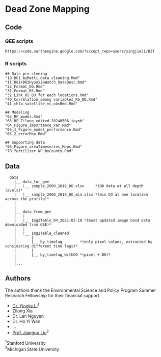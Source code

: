 # Dead Zone Mapping


## Code

### GEE scripts
```
https://code.earthengine.google.com/?accept_repo=users/yingjieli/DZT
```

### R scripts
```
## Data pre-clening 
"10_DO1_byMatli_data_cleaning.Rmd"                       
"11_DO1+DO2HypoxiaWatch_DataDesc.Rmd"
"22_Format_DO.Rmd"                                       
"31_Format_RS.Rmd"
"32_Link_RS_DO_for each locations.Rmd"                   
"40_Correlation_among variables_RS_DO.Rmd"
"41_chla_satellite_vs_obsRmd.Rmd"

## Modeling                       
"62_RF_model.Rmd"
"63_RF_Zilong_edited_20240506.ipynb"
"64_Figure_importance_Var.Rmd"                           
"65_1_Figure_model_performance.Rmd"
"65_2_errorMap.Rmd"

## Supporting data                                     
"66_Figure_areaTimeseries_Maps.Rmd"
"70_fertilizer_NP_byCounty.Rmd"
```  
  
## Data
```
  data
    |__ data_for_gee
    |   |__ sample_2000_2019_DO.xlsx     *(DO data at all depth levels)*
    |   |__ sample_2000_2019_DO_min.xlsx *(min DO at one location across the profile)*
    |
    |
    |__ data_from_gee
    |   |
    |   |__ Img2Table_04_2021-03-18 *(most updated image band data downloaded from GEE)*
    |   |
    |   |__ Img2Table_cleaned       
    |       |
    |       |__ by_timelag        *(only pixel values, extracted by considering different time lags)*
    |       |
    |       |__ by_timelag_withDO *(pixel + DO)*
    |
    |...
```

## Authors
The authors thank the Environmental Science and Policy Program Summer Research Fellowship for their financial support.
- [Dr. Yingjie Li](https://github.com/Yingjie4Science)<sup>1</sup>
- Zilong Xia
- Dr. Lan Nguyen
- Dr. Ho Yi Wan
- ...
- [Prof. Jianguo Liu](https://www.canr.msu.edu/people/jianguo_jack_liu)<sup>2</sup>

<sup>1</sup>Stanford University  
<sup>2</sup>Michigan State University
